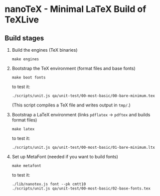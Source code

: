 # nanoTeX - Minimal LaTeX Build of TeXLive

## Build stages

1. Build the engines (TeX binaries)
   ```
   make engines
   ```

2. Bootstrap the TeX environment (format files and base fonts)
    ```
    make boot fonts
    ```
    to test it:
    ```
    ./scripts/unit.js qa/unit-test/00-most-basic/00-bare-minimum.tex
    ```
    (This script compiles a TeX file and writes output in `tmp/`.)

3. Bootstrap a LaTeX environment (links `pdflatex` -> `pdftex` and builds format files)
    ```
    make latex
    ```
    to test it:
    ```
    ./scripts/unit.js qa/unit-test/00-most-basic/01-bare-minimum.ltx
    ```

4. Set up MetaFont (needed if you want to build fonts)
    ```
    make metafont
    ```
    to test it:
    ```
    ./lib/nanotex.js font --pk cmtt10
    ./scripts/unit.js qa/unit-test/00-most-basic/02-base-fonts.tex
    ```

